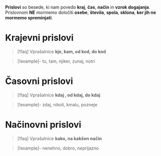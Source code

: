 **Prislovi** so besede, ki nam povedo **kraj**, **čas**, **način** in **vzrok dogajanja**. 
Prislovnom **NE** mormemo določiti **osebe**, **števila**, **spola**, **sklona**, **ker jih ne mormemo spreminjati**.

# Krajevni prislovi
> [!faq] Vprašalnice
> **kje, kam, od kod, do kod**

> [!example]-
> tu, tam, njiker, zunaj, notri

# Časovni prislovi
> [!faq] Vprašalnice
> **kdaj , od kdaj, do kdaj**

> [!example]-
> zdaj, nikoli, kmalu, pozneje

# Načinovni prislovi
> [!faq] Vprašalnice
> **kako, na kakšen način**

> [!example]- 
> nenehno, dobro, neprijazno

